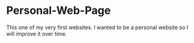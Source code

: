 # Personal-Web-Page
This one of my very first websites. I wanted to be a personal website so I will improve it over time.
